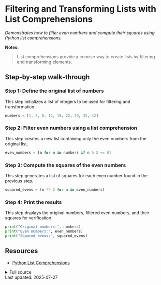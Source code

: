 <!-- AUTO‑GENERATED doc for data_processing.py -->
# Filtering and Transforming Lists with List Comprehensions

_Demonstrates how to filter even numbers and compute their squares using Python list comprehensions._




**Notes:**
> List comprehensions provide a concise way to create lists by filtering and transforming elements.


## Step‑by‑step walk‑through
### Step 1: Define the original list of numbers
This step initializes a list of integers to be used for filtering and transformation.

```python
numbers = [1, 5, 8, 12, 15, 22, 29, 35, 42]

```

### Step 2: Filter even numbers using a list comprehension
This step creates a new list containing only the even numbers from the original list.

```python
even_numbers = [n for n in numbers if n % 2 == 0]

```

### Step 3: Compute the squares of the even numbers
This step generates a list of squares for each even number found in the previous step.

```python
squared_evens = [n ** 2 for n in even_numbers]

```

### Step 4: Print the results
This step displays the original numbers, filtered even numbers, and their squares for verification.

```python
print("Original numbers:", numbers)
print("Even numbers:", even_numbers)
print("Squared evens:", squared_evens)
```


## Resources
* [Python List Comprehensions](https://docs.python.org/3/tutorial/datastructures.html#list-comprehensions)

<details><summary>Full source</summary>

```python

### Define the original list of numbers
numbers = [1, 5, 8, 12, 15, 22, 29, 35, 42]  # Input list of integers

### Filter even numbers using a list comprehension
even_numbers = [n for n in numbers if n % 2 == 0]  # Select numbers divisible by 2

### Compute the squares of the even numbers
squared_evens = [n ** 2 for n in even_numbers]  # Square each even number

### Print the results
print("Original numbers:", numbers)  # Show input list
print("Even numbers:", even_numbers)  # Show filtered even numbers
print("Squared evens:", squared_evens)  # Show squares of even numbers
```
</details>
Last updated: 2025-07-27
